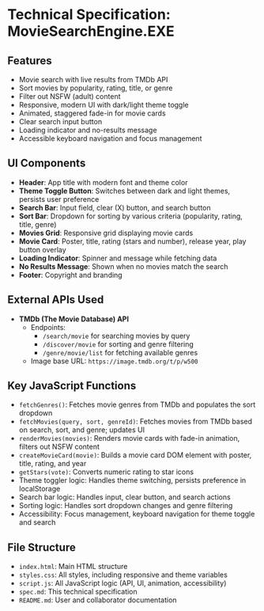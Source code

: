 # Technical Specification: MovieSearchEngine.EXE

## Features
- Movie search with live results from TMDb API
- Sort movies by popularity, rating, title, or genre
- Filter out NSFW (adult) content
- Responsive, modern UI with dark/light theme toggle
- Animated, staggered fade-in for movie cards
- Clear search input button
- Loading indicator and no-results message
- Accessible keyboard navigation and focus management

## UI Components
- **Header**: App title with modern font and theme color
- **Theme Toggle Button**: Switches between dark and light themes, persists user preference
- **Search Bar**: Input field, clear (X) button, and search button
- **Sort Bar**: Dropdown for sorting by various criteria (popularity, rating, title, genre)
- **Movies Grid**: Responsive grid displaying movie cards
- **Movie Card**: Poster, title, rating (stars and number), release year, play button overlay
- **Loading Indicator**: Spinner and message while fetching data
- **No Results Message**: Shown when no movies match the search
- **Footer**: Copyright and branding

## External APIs Used
- **TMDb (The Movie Database) API**
  - Endpoints:
    - `/search/movie` for searching movies by query
    - `/discover/movie` for sorting and genre filtering
    - `/genre/movie/list` for fetching available genres
  - Image base URL: `https://image.tmdb.org/t/p/w500`

## Key JavaScript Functions
- `fetchGenres()`: Fetches movie genres from TMDb and populates the sort dropdown
- `fetchMovies(query, sort, genreId)`: Fetches movies from TMDb based on search, sort, and genre; updates UI
- `renderMovies(movies)`: Renders movie cards with fade-in animation, filters out NSFW content
- `createMovieCard(movie)`: Builds a movie card DOM element with poster, title, rating, and year
- `getStars(vote)`: Converts numeric rating to star icons
- Theme toggler logic: Handles theme switching, persists preference in localStorage
- Search bar logic: Handles input, clear button, and search actions
- Sorting logic: Handles sort dropdown changes and genre filtering
- Accessibility: Focus management, keyboard navigation for theme toggle and search

## File Structure
- `index.html`: Main HTML structure
- `styles.css`: All styles, including responsive and theme variables
- `script.js`: All JavaScript logic (API, UI, animation, accessibility)
- `spec.md`: This technical specification
- `README.md`: User and collaborator documentation